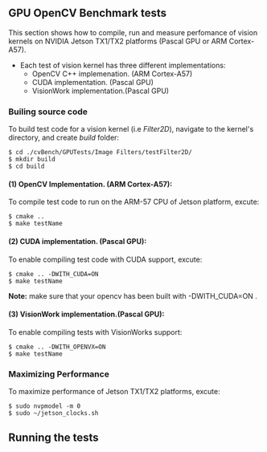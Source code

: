 ## GPU OpenCV Benchmark tests
 
This section shows how to compile, run and measure perfomance of vision kernels on NVIDIA Jetson TX1/TX2 platforms (Pascal GPU or ARM Cortex-A57). 
* Each test of vision kernel has three different implementations:
	* OpenCV C++ implemenation. (ARM Cortex-A57)
	* CUDA implementation. (Pascal GPU)
	* VisionWork implementation.(Pascal GPU)
 
### Builing source code

To build test code for a vision kernel (i.e *Filter2D*), navigate to the kernel's directory, and create *build* folder:

```commandline
$ cd ./cvBench/GPUTests/Image Filters/testFilter2D/ 
$ mkdir build  
$ cd build 
```

#### (1) OpenCV Implementation. (ARM Cortex-A57):

To compile test code to run on the ARM-57 CPU of Jetson platform, excute:

```commandline
$ cmake ..  
$ make testName  
```
#### (2) CUDA implementation. (Pascal GPU):

To enable compiling test code with CUDA support, excute:

```commandline
$ cmake .. -DWITH_CUDA=ON
$ make testName  
``` 
**Note:** make sure that your opencv has been built with -DWITH_CUDA=ON .

#### (3) VisionWork implementation.(Pascal GPU):

To enable compiling tests with VisionWorks support:

```commandline
$ cmake .. -DWITH_OPENVX=ON
$ make testName  
```


### Maximizing Performance

To maximize performance of Jetson TX1/TX2 platforms, excute: 

```commandline
$ sudo nvpmodel -m 0 
$ sudo ~/jetson_clocks.sh 
```
 
## Running the tests 







